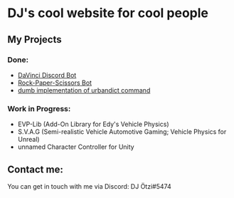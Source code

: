 # DJ's cool website for cool people
## My Projects
### Done:
 - [DaVinci Discord Bot](https://progame03.github.io/davincibot/)
 - [Rock-Paper-Scissors Bot](https://github.com/Progame03/RPS-Bot) 
 - [dumb implementation of urbandict command](https://github.com/Progame03/urbandict-implementation-for-dumb-people)

### Work in Progress:
 - EVP-Lib (Add-On Library for Edy's Vehicle Physics)
 - S.V.A.G (Semi-realistic Vehicle Automotive Gaming; Vehicle Physics for Unreal)
 - unnamed Character Controller for Unity 

## Contact me:
You can get in touch with me via Discord: DJ Ötzi#5474
